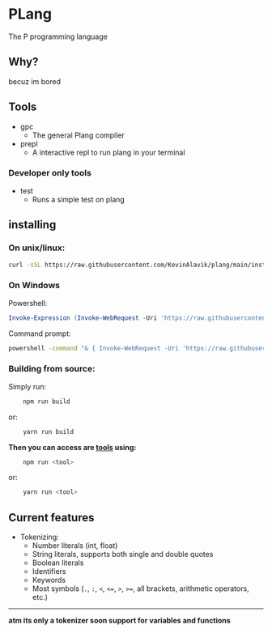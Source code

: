 # PLang
The P programming language
## Why?
becuz im bored
## Tools
- gpc
    - The general Plang compiler
- prepl
    - A interactive repl to run plang in your terminal

### Developer only tools
- test
    - Runs a simple test on plang

## installing
### On unix/linux:
```bash
curl -sSL https://raw.githubusercontent.com/KevinAlavik/plang/main/install.sh | bash
```
### On Windows
Powershell:
```powershell
Invoke-Expression (Invoke-WebRequest -Uri 'https://raw.githubusercontent.com/KevinAlavik/plang/main/install.ps1').Content
```
Command prompt:
```bash
powershell -command "& { Invoke-WebRequest -Uri 'https://raw.githubusercontent.com/KevinAlavik/plang/main/install.bat' -OutFile 'install.bat'; .\install.bat; Remove-Item -Path 'install.bat' }"
```
### Building from source:
Simply run:
```bash
    npm run build
```
or:
```bash
    yarn run build
```
**Then you can access are [tools](https://github.com/kevinalavik/plang?tab=readme-ov-file#tools) using:**
```bash
    npm run <tool>
```
or:
```bash
    yarn run <tool>
```
## Current features
- Tokenizing:
    - Number literals (int, float)
    - String literals, supports both single and double quotes
    - Boolean literals
    - Identifiers
    - Keywords
    - Most symbols (`.`, `:`, `<`, `<=`, `>`, `>=`, all brackets, arithmetic operators, etc.)

---
**atm its only a tokenizer soon support for variables and functions**